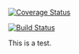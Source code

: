 [![Coverage Status](https://coveralls.io/repos/ktmtwm/TES-codeship/badge.png)](https://coveralls.io/r/ktmtwm/TES-codeship)


[![Build Status](https://travis-ci.org/ktmtwm/TES-codeship.png?branch=master)](https://travis-ci.org/ktmtwm/TES-codeship)

This is a test.

